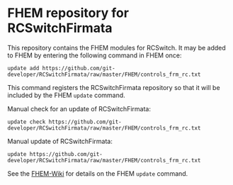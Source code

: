 # FHEM repository for RCSwitchFirmata

This repository contains the FHEM modules for RCSwitch. It may be added to FHEM by entering the following command in FHEM once:
```
update add https://github.com/git-developer/RCSwitchFirmata/raw/master/FHEM/controls_frm_rc.txt
```
This command registers the RCSwitchFirmata repository so that it will be included by the FHEM `update` command.

Manual check for an update of RCSwitchFirmata:
```
update check https://github.com/git-developer/RCSwitchFirmata/raw/master/FHEM/controls_frm_rc.txt
```

Manual update of RCSwitchFirmata:
```
update https://github.com/git-developer/RCSwitchFirmata/raw/master/FHEM/controls_frm_rc.txt
```

See the [FHEM-Wiki](https://wiki.fhem.de/wiki/Update#Repository-Verwaltung) for details on the FHEM `update` command.
